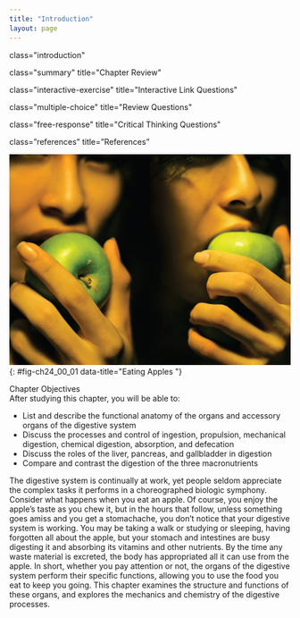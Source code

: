```yaml
---
title: "Introduction"
layout: page
---
```



<cnx-pi data-type="cnx.flag.introduction"> class="introduction" </cnx-pi>

<cnx-pi data-type="cnx.eoc">class="summary" title="Chapter Review"</cnx-pi>

<cnx-pi data-type="cnx.eoc">class="interactive-exercise" title="Interactive Link Questions"</cnx-pi>

<cnx-pi data-type="cnx.eoc">class="multiple-choice" title="Review Questions" </cnx-pi>

<cnx-pi data-type="cnx.eoc">class="free-response" title="Critical Thinking Questions"</cnx-pi>

<cnx-pi data-type="cnx.eoc">class=”references” title=”References”</cnx-pi>

 ![This photograph shows two women eating apples.](../resources/2400_Women_Eating_Apples.jpg "Eating may be one of the simple pleasures in life, but digesting even one apple requires the coordinated work of many organs. (credit: &#x201C;Aimanness Photography&#x201D;/Flickr)"){: #fig-ch24_00_01 data-title="Eating Apples "}

<div data-type="note" class="note chapter-objectives" markdown="1">
<div data-type="title" class="title">
Chapter Objectives
</div>
After studying this chapter, you will be able to:

* List and describe the functional anatomy of the organs and accessory organs of the digestive system
* Discuss the processes and control of ingestion, propulsion, mechanical digestion, chemical digestion, absorption, and defecation
* Discuss the roles of the liver, pancreas, and gallbladder in digestion
* Compare and contrast the digestion of the three macronutrients

</div>

The digestive system is continually at work, yet people seldom appreciate the complex tasks it performs in a choreographed biologic symphony. Consider what happens when you eat an apple. Of course, you enjoy the apple’s taste as you chew it, but in the hours that follow, unless something goes amiss and you get a stomachache, you don’t notice that your digestive system is working. You may be taking a walk or studying or sleeping, having forgotten all about the apple, but your stomach and intestines are busy digesting it and absorbing its vitamins and other nutrients. By the time any waste material is excreted, the body has appropriated all it can use from the apple. In short, whether you pay attention or not, the organs of the digestive system perform their specific functions, allowing you to use the food you eat to keep you going. This chapter examines the structure and functions of these organs, and explores the mechanics and chemistry of the digestive processes.

